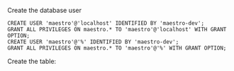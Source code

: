 Create the database user


```
CREATE USER 'maestro'@'localhost' IDENTIFIED BY 'maestro-dev';
GRANT ALL PRIVILEGES ON maestro.* TO 'maestro'@'localhost' WITH GRANT OPTION;
CREATE USER 'maestro'@'%' IDENTIFIED BY 'maestro-dev';
GRANT ALL PRIVILEGES ON maestro.* TO 'maestro'@'%' WITH GRANT OPTION;
```

Create the table: 
``````





